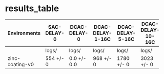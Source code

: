 # results_table
| Environments  |SAC-DELAY-0|DCAC-DELAY-0|DCAC-DELAY-1-16C|DCAC-DELAY-5-16C|DCAC-DELAY-10-16C|DCAC-DELAY-20-16C|
|---------------|-----------|------------|----------------|----------------|-----------------|-----------------|
|               |logs/      |logs/       |logs/           |logs/           |logs/            |logs/            |
|zinc-coating-v0|554 +/- 0  |0.0 +/- 0.0 |968 +/- 0       |1780 +/- 0      |3023 +/- 0       |5907 +/- 0       |
